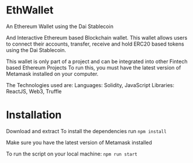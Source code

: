 # EthWallet
An Ethereum Wallet using the Dai Stablecoin

And Interactive Ethereum based Blockchain wallet. This wallet allows users to connect their accounts, transfer, receive and hold ERC20 based tokens using the Dai Stablecoin.

This wallet is only part of a project and can be integrated into other Fintech based Ethereum Projects To run this, you must have the latest version of Metamask installed on your computer.

The Technologies used are: Languages: Solidity, JavaScript Libraries: ReactJS, Web3, Truffle

# Installation
Download and extract 
To install the dependencies run 
```npm install```

Make sure you have the latest version of Metamask installed

To run the script on your local machine:
```npm run start```

